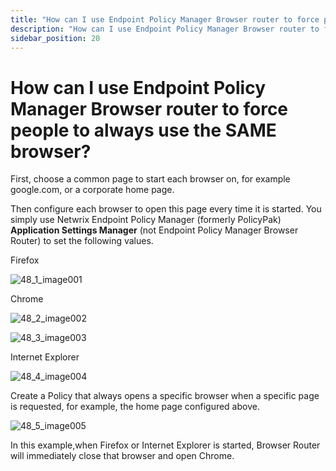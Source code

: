 ```yaml
---
title: "How can I use Endpoint Policy Manager Browser router to force people to always use the SAME browser?"
description: "How can I use Endpoint Policy Manager Browser router to force people to always use the SAME browser?"
sidebar_position: 20
---
```


# How can I use Endpoint Policy Manager Browser router to force people to always use the SAME browser?

First, choose a common page to start each browser on, for example google.com, or a corporate home
page.

Then configure each browser to open this page every time it is started. You simply use Netwrix
Endpoint Policy Manager (formerly PolicyPak) **Application Settings Manager** (not Endpoint Policy
Manager Browser Router) to set the following values.

Firefox

![48_1_image001](/images/endpointpolicymanager/browserrouter/48_1_image001.webp)

Chrome

![48_2_image002](/images/endpointpolicymanager/browserrouter/48_2_image002.webp)

![48_3_image003](/images/endpointpolicymanager/browserrouter/48_3_image003.webp)

Internet Explorer

![48_4_image004](/images/endpointpolicymanager/browserrouter/48_4_image004.webp)

Create a Policy that always opens a specific browser when a specific page is requested, for example,
the home page configured above.

![48_5_image005](/images/endpointpolicymanager/browserrouter/48_5_image005.webp)

In this example,when Firefox or Internet Explorer is started, Browser Router will immediately close
that browser and open Chrome.
